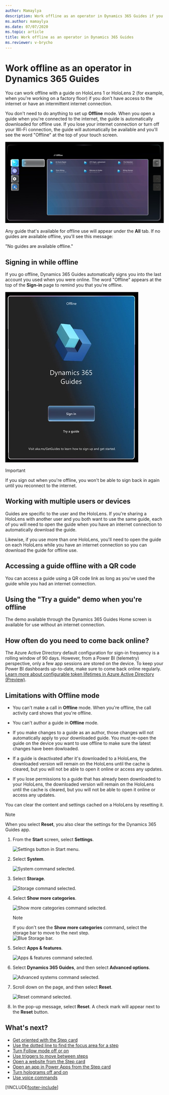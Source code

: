 ```yaml
---
author: Mamaylya
description: Work offline as an operator in Dynamics 365 Guides if you don't have an internet connection or you have an intermittent internet connection
ms.author: mamaylya
ms.date: 07/07/2020
ms.topic: article
title: Work offline as an operator in Dynamics 365 Guides
ms.reviewer: v-brycho
---
```


# Work offline as an operator in Dynamics 365 Guides

You can work offline with a guide on HoloLens 1 or HoloLens 2 (for example, when you're working on a factory floor) if you don't have access to the internet or have an intermittent internet connection. 

You don't need to do anything to set up **Offline** mode. When you open a guide when you're connected to the internet, the guide is automatically downloaded for offline use. If you lose your internet connection or turn off your Wi-Fi connection, the guide will automatically be available and you'll see the word "Offline" at the top of your touch screen.

![Offline mode.](media/offline-mode-touch-screen.jpg "Offline mode")

Any guide that's available for offline use will appear under the **All** tab. If no guides are available offline, you'll see this message: 

"No guides are available offline."

## Signing in while offline

If you go offline, Dynamics 365 Guides automatically signs you into the last account you used when you were online. The word "Offline" appears at the top of the **Sign-in** page to remind you that you're offline.

![Screenshot of sign-in page when offline.](media/sign-in-offline-mode.jpg "Screenshot of sign-in page when offline")

> [!IMPORTANT]
> If you sign out when you're offline, you won't be able to sign back in again until you reconnect to the internet.

## Working with multiple users or devices

Guides are specific to the user and the HoloLens. If you're sharing a HoloLens with another user and you both want to use the same guide, each of you will need to open the guide when you have an internet connection to automatically download the guide. 

Likewise, if you use more than one HoloLens, you'll need to open the guide on each HoloLens while you have an internet connection so you can download the guide for offline use.

## Accessing a guide offline with a QR code

You can access a guide using a QR code link as long as you've used the guide while you had an internet connection.

## Using the "Try a guide" demo when you're offline

The demo available through the Dynamics 365 Guides Home screen is available for use without an internet connection.

## How often do you need to come back online?

The Azure Active Directory default configuration for sign-in frequency is a rolling window of 90 days. However, from a Power BI (telemetry) perspective, only a few app sessions are stored on the device. To keep your Power BI dashboards up-to-date, make sure to come back online regularly. [Learn more about configurable token lifetimes in Azure Active Directory (Preview)](/azure/active-directory/develop/active-directory-configurable-token-lifetimes).

## Limitations with Offline mode

- You can't make a call in **Offline** mode. When you're offline, the call activity card shows that you're offline. 

- You can't author a guide in **Offline** mode.

- If you make changes to a guide as an author, those changes will not automatically apply to your downloaded guide. You must re-open the guide on the device you want to use offline to make sure the latest changes have been dowloaded. 

- If a guide is deactivated after it's downloaded to a HoloLens, the downloaded version will remain on the HoloLens until the cache is cleared, but you will not be able to open it online or access any updates.

- If you lose permissions to a guide that has already been downloaded to your HoloLens, the downloaded version will remain on the HoloLens until the cache is cleared, but you will not be able to open it online or access any updates. 

You can clear the content and settings cached on a HoloLens by resetting it. 

> [!NOTE]
> When you select **Reset**, you also clear the settings for the Dynamics 365 Guides app.

1. From the **Start** screen, select **Settings**.

    ![Settings button in Start menu.](media/start-menu-cache.PNG "Settings button in Start menu")
    
2. Select **System**.

    ![System command selected.](media/system-cache.PNG "System command selected")

3. Select **Storage**.

    ![Storage command selected.](media/storage-cache.PNG "Storage command selected")
    
4. Select **Show more categories**.

    ![Show more categories command selected.](media/show-more-categories-cache.PNG "Show more categories command selected")
    
    > [!NOTE]
    > If you don't see the **Show more categories** command, select the storage bar to move to the next step.<br>![Blue Storage bar.](media/storage2-cache.PNG "Blue Storage bar")
    
5. Select **Apps & features**.

    ![Apps & features command selected.](media/apps-features-cache.PNG "Apps & features command selected")

6. Select **Dynamics 365 Guides**, and then select **Advanced options**.

    ![Advanced systems command selected.](media/advanced-systems-cache.PNG "Advanced systems command selected")

7. Scroll down on the page, and then select **Reset**.

    ![Reset command selected.](media/reset-cache.PNG "Reset command selected")

8. In the pop-up message, select **Reset**. A check mark will appear next to the **Reset** button.

## What's next?
- [Get oriented with the Step card](operator-step-card-orientation.md)
- [Use the dotted line to find the focus area for a step](operator-dotted-line.md)
- [Turn Follow mode off or on](operator-follow-mode.md)
- [Use triggers to move between steps](operator-trigger.md)
- [Open a website from the Step card](operator-website-link.md)
- [Open an app in Power Apps from the Step card](operator-powerapps-link.md)
- [Turn holograms off and on](operator-holograms-off.md)
- [Use voice commands](voice-commands.md)<br>


[!INCLUDE[footer-include](../includes/footer-banner.md)]
